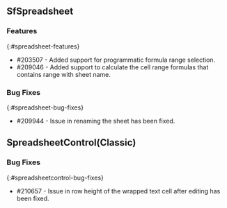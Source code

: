 ## SfSpreadsheet

### Features
{:#spreadsheet-features}

* \#203507 - Added support for programmatic formula range selection.
* \#209046 - Added support to calculate the cell range formulas that contains range with sheet name.

### Bug Fixes
{:#spreadsheet-bug-fixes}

* \#209944  - Issue in renaming the sheet has been fixed.

## SpreadsheetControl(Classic)

### Bug Fixes
{:#spreadsheetcontrol-bug-fixes}

* \#210657 - Issue in row height of the wrapped text cell after editing has been fixed.
